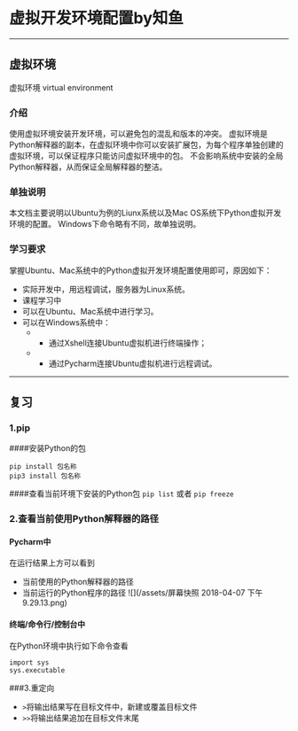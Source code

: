 # 虚拟开发环境配置by知鱼

---

## 虚拟环境
虚拟环境 virtual environment
### 介绍
使用虚拟环境安装开发环境，可以避免包的混乱和版本的冲突。
虚拟环境是Python解释器的副本，在虚拟环境中你可以安装扩展包，为每个程序单独创建的虚拟环境，可以保证程序只能访问虚拟环境中的包。
不会影响系统中安装的全局Python解释器，从而保证全局解释器的整洁。

### 单独说明
本文档主要说明以Ubuntu为例的Liunx系统以及Mac OS系统下Python虚拟开发环境的配置。
Windows下命令略有不同，故单独说明。
### 学习要求
掌握Ubuntu、Mac系统中的Python虚拟开发环境配置使用即可，原因如下：
 - 实际开发中，用远程调试，服务器为Linux系统。
 - 课程学习中
- 可以在Ubuntu、Mac系统中进行学习。
- 可以在Windows系统中：
   - - 通过Xshell连接Ubuntu虚拟机进行终端操作；
   - - 通过Pycharm连接Ubuntu虚拟机进行远程调试。
   
---

## 复习

### 1.pip
####安装Python的包
```
pip install 包名称
pip3 install 包名称
```
####查看当前环境下安装的Python包
`pip list` 或者 `pip freeze`

### 2.查看当前使用Python解释器的路径
#### Pycharm中
在运行结果上方可以看到
* 当前使用的Python解释器的路径
* 当前运行的Python程序的路径
![](/assets/屏幕快照 2018-04-07 下午9.29.13.png)

#### 终端/命令行/控制台中
在Python环境中执行如下命令查看
```
import sys
sys.executable
```

###3.重定向

* `>`将输出结果写在目标文件中，新建或覆盖目标文件
* `>>`将输出结果追加在目标文件末尾





